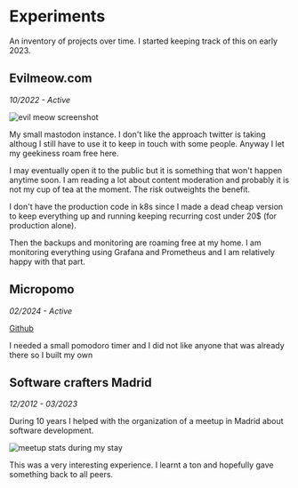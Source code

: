 # Experiments

An inventory of projects over time. I started keeping track of this on early 2023.

## Evilmeow.com
*10/2022 - Active*

![evil meow screenshot](/img/evilmeow.png)

My small mastodon instance. I don't like the approach twitter is taking althoug I still have to use it to keep in touch with some people. Anyway I let my geekiness roam free here.

I may eventually open it to the public but it is something that won't happen anytime soon. I am reading a lot about content moderation and probably it is not my cup of tea at the moment. The risk outweights the benefit.

I don't have the production code in k8s since I made a dead cheap version to keep everything up and running keeping recurring cost under 20$ (for production alone).

Then the backups and monitoring are roaming free at my home. I am monitoring everything using Grafana and Prometheus and I am relatively happy with that part.

## Micropomo
*02/2024 - Active*

[Github](https://github.com/rafadc/micropomo)

I needed a small pomodoro timer and I did not like anyone that was already there so I built my own

## Software crafters Madrid
*12/2012 - 03/2023*

During 10 years I helped with the organization of a meetup in Madrid about software development.

![meetup stats during my stay](/img/meetup.png)

This was a very interesting experience. I learnt a ton and hopefully gave something back to all peers.
